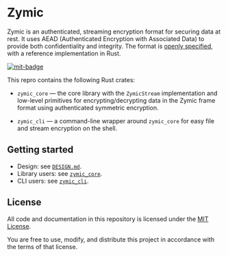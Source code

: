 # Zymic

Zymic is an authenticated, streaming encryption format for securing
data at rest.  It uses AEAD (Authenticated Encryption with Associated
Data) to provide both confidentiality and integrity. The format is
[openly specified](./DESIGN.md), with a reference implementation in
Rust.

[![mit-badge][mit-badge]][mit-url]

[mit-badge]: https://img.shields.io/badge/license-MIT-blue.svg
[mit-url]: https://github.com/dpottavio/zymic/blob/main/LICENSE

This repro contains the following Rust crates:

- `zymic_core` — the core library with the `ZymicStream`
  implementation and low-level primitives for encrypting/decrypting
  data in the Zymic frame format using authenticated symmetric
  encryption.

- `zymic_cli` — a command-line wrapper around `zymic_core` for easy
  file and stream encryption on the shell.

## Getting started

- Design: see [`DESIGN.md`](./DESIGN.md).
- Library users: see [`zymic_core`](./zymic_core/README.md).
- CLI users: see [`zymic_cli`](./zymic_cli/README.md).

## License

All code and documentation in this repository is licensed under the
[MIT License](https://opensource.org/license/MIT).

You are free to use, modify, and distribute this project in accordance
with the terms of that license.
